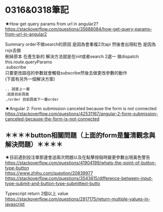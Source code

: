 # 0316&0318筆記
★How get query params from url in angular2?<br />
https://stackoverflow.com/questions/35688084/how-get-query-params-from-url-in-angular2<br />

Summary order不做search的原因 是因為會重複2次api 然後會出現紅色 是因為rxjs去做<br />
刪掉原本 在產生新的 解決方法就是在init或者search 2選一 做dispatch<br />
this.route.queryParams<br />
      .subscribe<br />
只要更改路徑的參數就會觸發subscribe然後去做更改參數的動作<br />
(下面有另外一個解決方案)<br />

```
.. 就是上一層
.就是目前頁面
./order 目前頁面下一層order
```

★Angular 2: Form submission canceled because the form is not connected<br />
https://stackoverflow.com/questions/42531167/angular-2-form-submission-canceled-because-the-form-is-not-connected<br />

## ＊＊＊＊button相關問題（上面的form是釐清觀念與解決問題）＊＊＊＊
★目前遇到投注單那邊會送兩次問題以及在點擊按鈕時變更參數出現黃色警告<br />
https://stackoverflow.com/questions/41904199/whats-the-point-of-button-type-button<br />
https://www.zhihu.com/question/20839977<br />
https://stackoverflow.com/questions/3543615/difference-between-input-type-submit-and-button-type-submittext-butto<br />

Typescript return 2個以上 value<br />
https://stackoverflow.com/questions/2917175/return-multiple-values-in-javascript<br />
